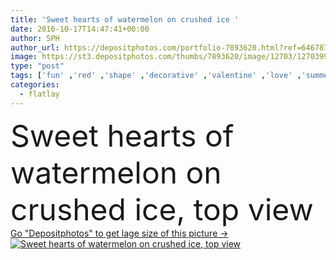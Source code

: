 ```yaml
---
title: 'Sweet hearts of watermelon on crushed ice '
date: 2016-10-17T14:47:41+00:00
author: 5PH
author_url: https://depositphotos.com/portfolio-7893620.html?ref=64678756
image: https://st3.depositphotos.com/thumbs/7893620/image/12703/127039958/api_thumb_450.jpg?forcejpeg=true
type: "post"
tags: ['fun' ,'red' ,'shape' ,'decorative' ,'valentine' ,'love' ,'summer' ,'fresh' ,'healthy' ,'food' ,'fruit' ,'homemade' ,'black' ,'dark' ,'freshness' ,'nutrition' ,'kids' ,'cold' ,'pink' ,'cool' ,'concept' ,'lollipop' ,'refreshment' ,'flat' ,'icy' ,'ice' ,'watermelon' ,'fruity' ,'crushed' ,'hearts' ,'top view' ,'food background' ,'flatlay' ]
categories: 
  - flatlay
---
```

<div aling="center">
            <font size="60"> Sweet hearts of watermelon on crushed ice, top view</font>   
</div>
<div>
    <a href='https://st3.depositphotos.com/thumbs/7893620/image/12703/127039958/api_thumb_450.jpg?forcejpeg=true?ref=64678756' target=_blank > Go "Depositphotos" to get lage size of this picture ->
        <img href='https://st3.depositphotos.com/thumbs/7893620/image/12703/127039958/api_thumb_450.jpg?forcejpeg=true?ref=64678756' src='https://st3.depositphotos.com/7893620/12703/i/950/depositphotos_127039958-stock-photo-sweet-hearts-of-watermelon-on.jpg?forcejpeg=true' alt='Sweet hearts of watermelon on crushed ice, top view' >
    </a>
</div>
